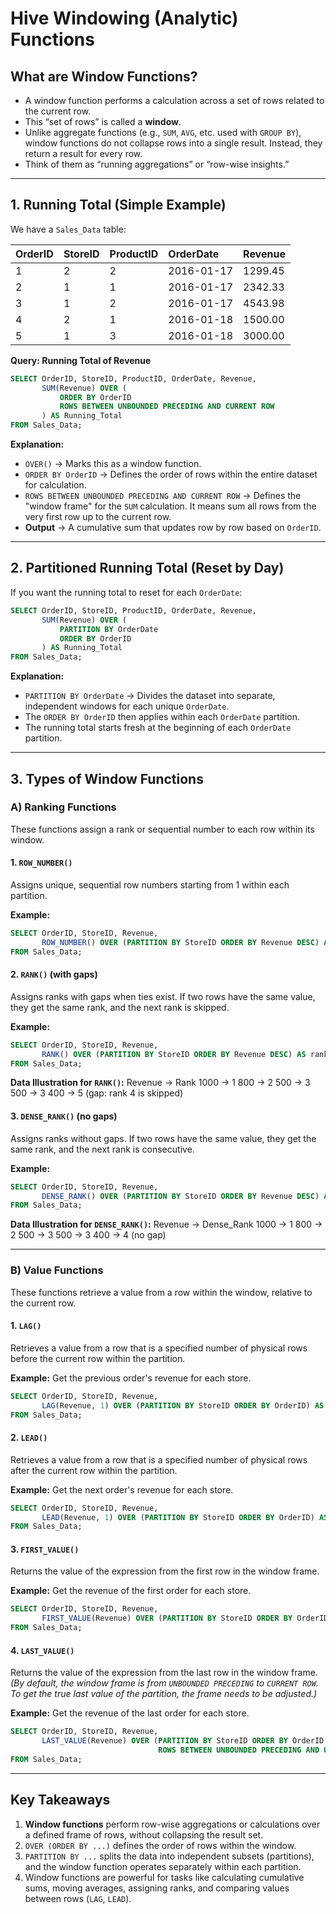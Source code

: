# Hive Windowing (Analytic) Functions

## What are Window Functions?

*   A window function performs a calculation across a set of rows related to the current row.
*   This “set of rows” is called a **window**.
*   Unlike aggregate functions (e.g., `SUM`, `AVG`, etc. used with `GROUP BY`), window functions do not collapse rows into a single result. Instead, they return a result for every row.
*   Think of them as “running aggregations” or “row-wise insights.”

---

## 1. Running Total (Simple Example)

We have a `Sales_Data` table:

| OrderID | StoreID | ProductID | OrderDate  | Revenue   |
| :------ | :------ | :-------- | :--------- | :-------- |
| 1       | 2       | 2         | 2016-01-17 | 1299.45   |
| 2       | 1       | 1         | 2016-01-17 | 2342.33   |
| 3       | 1       | 2         | 2016-01-17 | 4543.98   |
| 4       | 2       | 1         | 2016-01-18 | 1500.00   |
| 5       | 1       | 3         | 2016-01-18 | 3000.00   |

**Query: Running Total of Revenue**

```sql
SELECT OrderID, StoreID, ProductID, OrderDate, Revenue,
       SUM(Revenue) OVER (
           ORDER BY OrderID
           ROWS BETWEEN UNBOUNDED PRECEDING AND CURRENT ROW
       ) AS Running_Total
FROM Sales_Data;
```

**Explanation:**

*   `OVER()` → Marks this as a window function.
*   `ORDER BY OrderID` → Defines the order of rows within the entire dataset for calculation.
*   `ROWS BETWEEN UNBOUNDED PRECEDING AND CURRENT ROW` → Defines the "window frame" for the `SUM` calculation. It means sum all rows from the very first row up to the current row.
*   **Output** → A cumulative sum that updates row by row based on `OrderID`.

---

## 2. Partitioned Running Total (Reset by Day)

If you want the running total to reset for each `OrderDate`:

```sql
SELECT OrderID, StoreID, ProductID, OrderDate, Revenue,
       SUM(Revenue) OVER (
           PARTITION BY OrderDate
           ORDER BY OrderID
       ) AS Running_Total
FROM Sales_Data;
```

**Explanation:**

*   `PARTITION BY OrderDate` → Divides the dataset into separate, independent windows for each unique `OrderDate`.
*   The `ORDER BY OrderID` then applies within each `OrderDate` partition.
*   The running total starts fresh at the beginning of each `OrderDate` partition.

---

## 3. Types of Window Functions

### A) Ranking Functions

These functions assign a rank or sequential number to each row within its window.

#### 1. `ROW_NUMBER()`
Assigns unique, sequential row numbers starting from 1 within each partition.

**Example:**
```sql
SELECT OrderID, StoreID, Revenue,
       ROW_NUMBER() OVER (PARTITION BY StoreID ORDER BY Revenue DESC) AS row_num
FROM Sales_Data;
```

#### 2. `RANK()` (with gaps)
Assigns ranks with gaps when ties exist. If two rows have the same value, they get the same rank, and the next rank is skipped.

**Example:**
```sql
SELECT OrderID, StoreID, Revenue,
       RANK() OVER (PARTITION BY StoreID ORDER BY Revenue DESC) AS rank_val
FROM Sales_Data;
```

**Data Illustration for `RANK()`:**
Revenue   → Rank
1000      → 1
800       → 2
500       → 3
500       → 3
400       → 5   (gap: rank 4 is skipped)

#### 3. `DENSE_RANK()` (no gaps)
Assigns ranks without gaps. If two rows have the same value, they get the same rank, and the next rank is consecutive.

**Example:**
```sql
SELECT OrderID, StoreID, Revenue,
       DENSE_RANK() OVER (PARTITION BY StoreID ORDER BY Revenue DESC) AS dense_rank_val
FROM Sales_Data;
```

**Data Illustration for `DENSE_RANK()`:**
Revenue   → Dense_Rank
1000      → 1
800       → 2
500       → 3
500       → 3
400       → 4   (no gap)

---

### B) Value Functions

These functions retrieve a value from a row within the window, relative to the current row.

#### 1. `LAG()`
Retrieves a value from a row that is a specified number of physical rows before the current row within the partition.

**Example:** Get the previous order's revenue for each store.
```sql
SELECT OrderID, StoreID, Revenue,
       LAG(Revenue, 1) OVER (PARTITION BY StoreID ORDER BY OrderID) AS prev_revenue
FROM Sales_Data;
```

#### 2. `LEAD()`
Retrieves a value from a row that is a specified number of physical rows after the current row within the partition.

**Example:** Get the next order's revenue for each store.
```sql
SELECT OrderID, StoreID, Revenue,
       LEAD(Revenue, 1) OVER (PARTITION BY StoreID ORDER BY OrderID) AS next_revenue
FROM Sales_Data;
```

#### 3. `FIRST_VALUE()`
Returns the value of the expression from the first row in the window frame.

**Example:** Get the revenue of the first order for each store.
```sql
SELECT OrderID, StoreID, Revenue,
       FIRST_VALUE(Revenue) OVER (PARTITION BY StoreID ORDER BY OrderID) AS first_rev
FROM Sales_Data;
```

#### 4. `LAST_VALUE()`
Returns the value of the expression from the last row in the window frame.
*(By default, the window frame is from `UNBOUNDED PRECEDING` to `CURRENT ROW`. To get the true last value of the partition, the frame needs to be adjusted.)*

**Example:** Get the revenue of the last order for each store.
```sql
SELECT OrderID, StoreID, Revenue,
       LAST_VALUE(Revenue) OVER (PARTITION BY StoreID ORDER BY OrderID
                                 ROWS BETWEEN UNBOUNDED PRECEDING AND UNBOUNDED FOLLOWING) AS last_rev
FROM Sales_Data;
```

---

## Key Takeaways

1.  **Window functions** perform row-wise aggregations or calculations over a defined frame of rows, without collapsing the result set.       
2.  `OVER (ORDER BY ...)` defines the order of rows within the window.
3.  `PARTITION BY ...` splits the data into independent subsets (partitions), and the window function operates separately within each partition.
4.  Window functions are powerful for tasks like calculating cumulative sums, moving averages, assigning ranks, and comparing values between rows (`LAG`, `LEAD`).